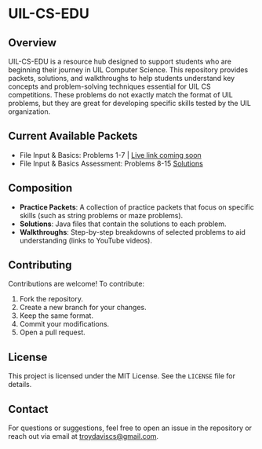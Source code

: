 # UIL-CS-EDU

## Overview
UIL-CS-EDU is a resource hub designed to support students who are beginning their journey in UIL Computer Science. This repository provides packets, solutions, and walkthroughs to help students understand key concepts and problem-solving techniques essential for UIL CS competitions. These problems do not exactly match the format of UIL problems, but they are great for developing specific skills tested by the UIL organization.

## Current Available Packets
- File Input & Basics: Problems 1-7 | [Live link coming soon](https://example.com)
- File Input & Basics Assessment: Problems 8-15 [Solutions](https://www.youtube.com/watch?v=1ZapM9QfKbU)

## Composition
- **Practice Packets**: A collection of practice packets that focus on specific skills (such as string problems or maze problems).
- **Solutions**: Java files that contain the solutions to each problem.
- **Walkthroughs**: Step-by-step breakdowns of selected problems to aid understanding (links to YouTube videos).

## Contributing
Contributions are welcome! To contribute:
1. Fork the repository.
2. Create a new branch for your changes.
3. Keep the same format.
4. Commit your modifications.
5. Open a pull request.

## License
This project is licensed under the MIT License. See the `LICENSE` file for details.

## Contact
For questions or suggestions, feel free to open an issue in the repository or reach out via email at troydaviscs@gmail.com.

